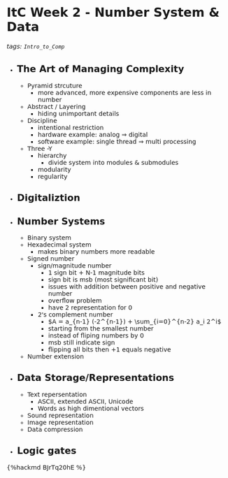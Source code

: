 <font face="Dejavu Sans"/>

# ItC Week 2 - Number System & Data

###### tags: `Intro_to_Comp`

- ## The Art of Managing Complexity
  
  - Pyramid strcuture
    - more advanced, more expensive components are less in number
  - Abstract / Layering
    - hiding unimportant details
  - Discipline
    - intentional restriction
    - hardware example: analog &rArr; digital
    - software example: single thread &rArr; multi processing
  - Three -Y
    - hierarchy
      - divide system into modules & submodules
    - modularity
    - regularity

- ## Digitaliztion

- ## Number Systems
  
  - Binary system
  - Hexadecimal system
    - makes binary numbers more readable
  - Signed number
    - sign/magnitude number
      - 1 sign bit + N-1 magnitude bits
      - sign bit is msb (most significant bit)
      - issues with addition between positive and negative number
      - overflow problem
      - have 2 representation for 0
    - 2's complement number
      <!-- - $ A : {}$ -->
      - $A = a_{n-1} (-2^{n-1}) + \sum_{i=0}^{n-2} a_i 2^i$
      - starting from the smallest number
      - instead of fliping numbers by 0
      - msb still indicate sign
      - flipping all bits then +1 equals negative
  - Number extension

- ## Data Storage/Representations

  - Text repersentation
    - ASCII, extended ASCII, Unicode
    - Words as high dimentional vectors
  - Sound representation
  - Image representation
  - Data compression

- ## Logic gates

{%hackmd BJrTq20hE %}
